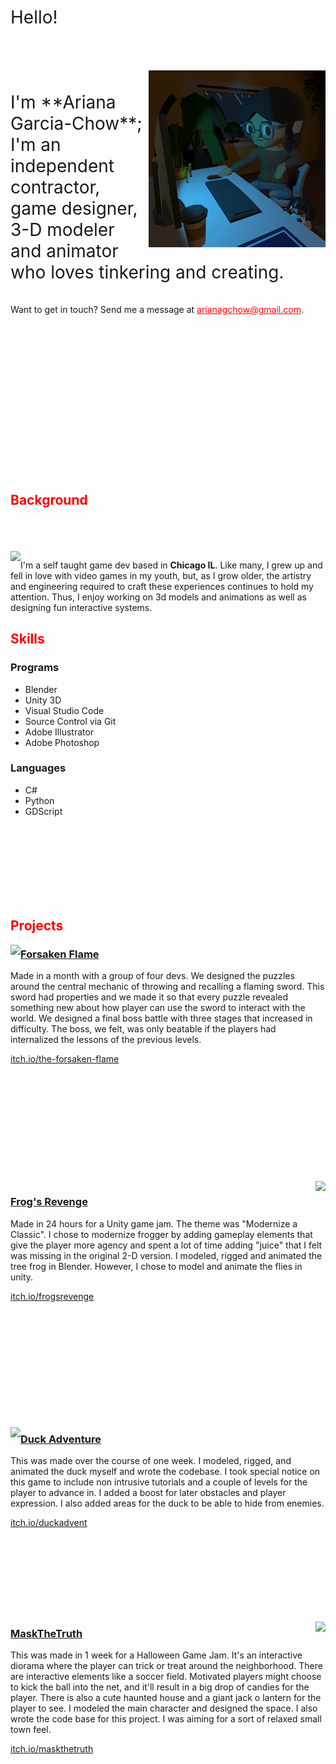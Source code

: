 <link rel="stylesheet" type="text/css" href="https://github.com/AGChow/AGChow.github.io/blob/main/Crop.css">
<link href="style.css" rel="stylesheet">
<br/>
<br/>
<br/>
<br/>
<br/>
<br/>
<br/>
<span style="font-size:2em">Hello!</span>
<br/>
<br/>
<br/>
<br/>
<br/>
<img align="right" src="https://raw.githubusercontent.com/AGChow/AGChow.github.io/main/BlueOrange.gif">
<br/>
<br/>
<span style="font-size:2em">I'm **Ariana Garcia-Chow**; I'm an independent contractor, game designer, 3-D modeler and animator who loves tinkering and creating.</span>
<br/>
<br/>
<br/>
Want to get in touch? Send me a  message at <span style="color:red"><u>arianagchow@gmail.com</u></span>.
<br/>
<br/>
<br/>
<br/>
<br/>
<br/>
<br/>
<br/>
<br/>
<br/>
<br/>
<br/>
<br/>
<br/>
<br/>
<br/>

## <span style="color:red">Background</span>
<br/>
<br/>
<br/>
<img align="left" src="https://raw.githubusercontent.com/AGChow/AGChow.github.io/main/PoseWithMurphy%20(2).gif">


I'm a self taught game dev based in **Chicago IL**. Like many, I grew up and fell in love with video games in my youth, but, as I grow older, the artistry and engineering required to craft these experiences continues to hold my attention. Thus, I enjoy working on 3d models and animations as well as designing fun interactive systems.

## <span style="color:red">Skills</span>

### Programs
- Blender
- Unity 3D
- Visual Studio Code
- Source Control via Git
- Adobe Illustrator
- Adobe Photoshop

### Languages
- C#
- Python
- GDScript
<br/>
<br/>
<br/>
<br/>
<br/>
<br/>
<br/>

## <span style="color:red">Projects</span>

<img align="left" src="https://github.com/AGChow/AGChow.github.io/blob/main/ForsakenFlame.gif?raw=true">

### <u>Forsaken Flame</u>

Made in a month with a group of four devs. We designed the puzzles around the central mechanic of throwing and recalling a flaming sword. This sword had properties and we made it so that every puzzle revealed something new about how player can use the sword to interact with the world. We designed a final boss battle with three stages that increased in difficulty. The boss, we felt, was only beatable if the players had internalized the lessons of the previous levels. 

<a href="https://kevin-hill.itch.io/the-forsaken-flame">itch.io/the-forsaken-flame</a>
\
\
\
\
\
\
\
\
\
\
\
<br/>
<img align="right" src="https://raw.githubusercontent.com/AGChow/AGChow.github.io/main/SquareWinResized1.gif">

### <u>Frog's Revenge</u>

Made in 24 hours for a Unity game jam. The theme was "Modernize a Classic". I chose to modernize frogger by adding gameplay elements that give the player more agency and spent a lot of time adding "juice" that I felt was missing in the original 2-D version. I modeled, rigged and animated the tree frog in Blender. However, I chose to model and animate the flies in unity.


<a href="https://captainripley.itch.io/frogsrevenge">itch.io/frogsrevenge</a>
\
\
\
\
\
\
\
\
\
\
\
<br/>

<img align="left" src="https://raw.githubusercontent.com/AGChow/AGChow.github.io/main/DuckAdventure.gif">


### <u>Duck Adventure</u>

This was made over the course of one week. I modeled, rigged, and animated the duck myself and wrote the codebase. I took special notice on this game to include non intrusive tutorials and a couple of levels for the player to advance in. I added a boost for later obstacles and player expression. I also added areas for the duck to be able to hide from enemies.

<a href="https://captainripley.itch.io/duckadvent">itch.io/duckadvent</a>
\
\
\
\
\
\
\
\
<br/>

<img align="right" src="https://raw.githubusercontent.com/AGChow/AGChow.github.io/main/MaskTheTruthGif.gif">


### <u>MaskTheTruth</u>

This was made in 1 week for a Halloween Game Jam. It's an interactive diorama where the player can trick or treat around the neighborhood. There are interactive elements like a soccer field. Motivated players might choose to kick the ball into the net, and it'll result in a big drop of candies for the player. There is also a cute haunted house and a giant jack o lantern for the player to see. I modeled the main character and designed the space. I also wrote the code base for this project. I was aiming for a sort of relaxed small town feel. 


<a href="https://captainripley.itch.io/maskthetruth">itch.io/maskthetruth</a>
\
\
\
\
\
\
\
\
\
\
\
\
<br/>
